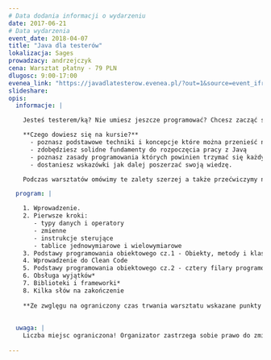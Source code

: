 ```yaml
---
# Data dodania informacji o wydarzeniu
date: 2017-06-21
# Data wydarzenia
event_date: 2018-04-07
title: "Java dla testerów"
lokalizacja: Sages
prowadzacy: andrzejczyk
cena: Warsztat płatny - 79 PLN
dlugosc: 9:00-17:00
evenea_link: "https://javadlatesterow.evenea.pl/?out=1&source=event_iframe"
slideshare:
opis:
  informacje: |

    Jesteś testerem/ką? Nie umiesz jeszcze programować? Chcesz zacząć stawiać pierwsze kroki w automatyzacji testów, ale nie wiesz od czego zacząć? Skorzystaj z warsztatu "Java dla testerów".

    **Czego dowiesz się na kursie?**
      - poznasz podstawowe techniki i koncepcje które można przenieść na inne języki
      - zdobędziesz solidne fundamenty do rozpoczęcia pracy z Javą
      - poznasz zasady programowania których powinien trzymać się każdy szanujący się (test) deweloper ;)
      - dostaniesz wskazówki jak dalej poszerzać swoją wiedzę. 

    Podczas warsztatów omówimy te zalety szerzej a także przećwiczymy na praktycznym przykładzie jak za pomocą Angulara w wydajny sposób budować aplikacje w architekturze SPA. 

  program: |

    1. Wprowadzenie.
	2. Pierwsze kroki:
	   - typy danych i operatory
	   - zmienne
	   - instrukcje sterujące
	   - tablice jednowymiarowe i wielowymiarowe 
	3. Podstawy programowania obiektowego cz.1 - Obiekty, metody i klasy
	4. Wprowadzenie do Clean Code
	5. Podstawy programowania obiektowego cz.2 - cztery filary programowania obiektowego*
	6. Obsługa wyjątków*
	7. Biblioteki i frameworki*
	8. Kilka słów na zakończenie
	
	**Ze zwglęgu na ograniczony czas trwania warsztatu wskazane punkty mogą zostać zrealizowane w okrojonej wersji, lub pominięte.**
	
   
  uwaga: |
    Liczba miejsc ograniczona! Organizator zastrzega sobie prawo do zmiany lokalizacji wydarzenia oraz jego odwołania w przypadku niezgłoszenia się minimalnej liczby uczestników.
 
---
```

